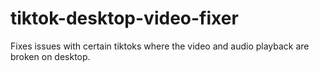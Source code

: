 # tiktok-desktop-video-fixer
Fixes issues with certain tiktoks where the video and audio playback are broken on desktop.
